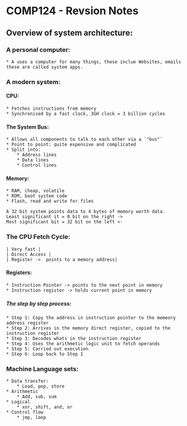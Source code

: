 # COMP124 - Revsion Notes

## Overview of system architecture:

### A personal computer:
    * A uses a computer for many things, these inclue Websites, emails these are called system apps.

### A modern system:
#### CPU:
    * Fetches instructions from memory  
    * Synchronised by a fast clock, 3GH clock = 3 billion cycles 

#### The System Bus:
    * Allows all components to talk to each other via a `"bus"`
    * Point to point: quite expensive and complicated 
    * Split into: 
        * Address lines
        * Data lines 
        * Control lines 

#### Memory:
    * RAM, cheap, volatile
    * ROM, boot system code 
    * Flash, read and write for files 
    
    A 32 bit system points data to 4 bytes of memory worth data.
    Least significant it = 0 bit on the right ->
    Most significant bit = 32 bit on the left <-


### The CPU Fetch Cycle: 
    | Very fast |
    | Direct Access |
    | Register ->  points to a memory address|

#### Registers:
    * Instruction Pointer -> points to the next point in memory 
    * Instruction register -> holds current point in memory
##### The step by step process:
    * Step 1: Copy the address in instruction pointer to the memeory address register 
    * Step 2: Arrives in the memory direct register, copied to the instruction register 
    * Step 3: Decodes whats in the instruction register 
    * Step 4: Uses the arithmetic logic unit to fetch operands 
    * Step 5: Carried out execution 
    * Step 6: Loop back to Step 1

### Machine Language sets:
    * Data transfer:
        * Load, pop, store
    * Arithmetic 
        * Add, sub, sum 
    * Logical
        * xor, shift, and, or 
    * Control flow 
        * jmp, loop 
                 


